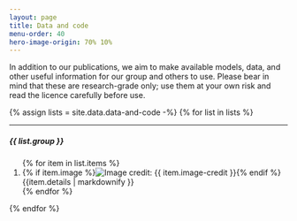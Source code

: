 ```yaml
---
layout: page
title: Data and code
menu-order: 40
hero-image-origin: 70% 10%
---
```


<div class="row">
<div class="col-xs-12 col-md-10 col-lg-8 col-md-offset-1 col-lg-offset-2" markdown="1">

In addition to our publications, we aim to make available models, data, and other useful information for our group and others to use. Please bear in mind that these are research-grade only; use them at your own risk and read the licence carefully before use.

{% assign lists = site.data.data-and-code -%}
{% for list in lists %}
<hr>
<h5>{{ list.group }}</h5>
<ol class="data">
{% for item in list.items %}
<li>
{% if item.image %}<img class="post-thumbnail" src="{{ site.baseurl }}/img/data-and-code/{{ item.image }}"{% if item.image-credit %} title="Image credit: {{ item.image-credit }}"{% endif %}>{% endif %}
{{item.details | markdownify }}
</li>
{% endfor %}
</ol>
{% endfor %}

</div>
</div>